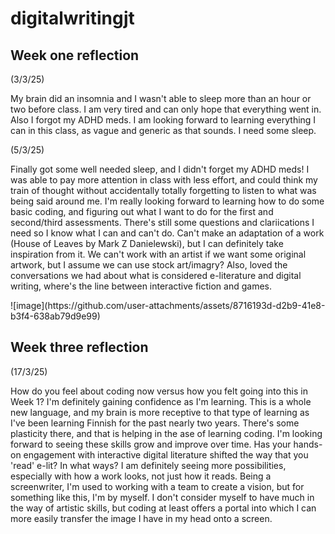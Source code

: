# digitalwritingjt 
## Week one reflection 
(3/3/25)
<p>My brain did an insomnia and I wasn't able to sleep more than an hour or two before class. I am very tired and can only hope that everything went in. Also I forgot my ADHD meds. I am looking forward to learning everything I can in this class, as vague and generic as that sounds. I need some sleep.</p>

(5/3/25)
<p>Finally got some well needed sleep, and I didn't forget my ADHD meds! I was able to pay more attention in class with less effort, and could think my train of thought without accidentally totally forgetting to listen to what was being said around me. I'm really looking forward to learning how to do some basic coding, and figuring out what I want to do for the first and second/third assessments. There's still some questions and clariications I need so I know what I can and can't do. Can't make an adaptation of a work (House of Leaves by Mark Z Danielewski), but I can definitely take inspiration from it. We can't work with an artist if we want some original artwork, but I assume we can use stock art/imagry? Also, loved the conversations we had about what is considered e-literature and digital writing, where's the line between interactive fiction and games.</p>
![image](https://github.com/user-attachments/assets/8716193d-d2b9-41e8-b3f4-638ab79d9e99)



## Week three reflection
(17/3/25)
<p>How do you feel about coding now versus how you felt going into this in Week 1?
  I'm definitely gaining confidence as I'm learning. This is a whole new language, and my brain is more receptive to that type of learning as I've been learning Finnish for the past nearly two years. There's some plasticity there, and that is helping in the ase of learning coding. I'm looking forward to seeing these skills grow and improve over time.
Has your hands-on engagement with interactive digital literature shifted the way that you 'read' e-lit? In what ways?
I am definitely seeing more possibilities, especially with how a work looks, not just how it reads. Being a screenwriter, I'm used to working with a team to create a vision, but for something like this, I'm by myself. I don't consider myself to have much in the way of artistic skills, but coding at least offers a portal into which I can more easily transfer the image I have in my head onto a screen.</p>
